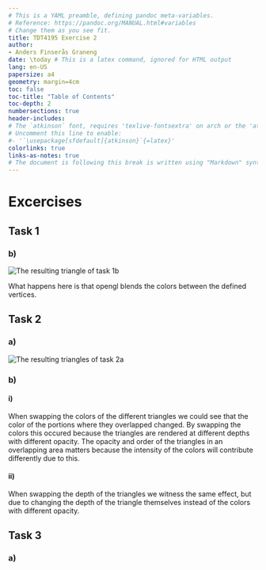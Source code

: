 ```yaml
---
# This is a YAML preamble, defining pandoc meta-variables.
# Reference: https://pandoc.org/MANUAL.html#variables
# Change them as you see fit.
title: TDT4195 Exercise 2
author:
- Anders Finserås Graneng
date: \today # This is a latex command, ignored for HTML output
lang: en-US
papersize: a4
geometry: margin=4cm
toc: false
toc-title: "Table of Contents"
toc-depth: 2
numbersections: true
header-includes:
# The `atkinson` font, requires 'texlive-fontsextra' on arch or the 'atkinson' CTAN package
# Uncomment this line to enable:
#- '`\usepackage[sfdefault]{atkinson}`{=latex}'
colorlinks: true
links-as-notes: true
# The document is following this break is written using "Markdown" syntax
---
```


<!--
This is a HTML-style comment, not visible in the final PDF.
-->

# Excercises 

## Task 1 

### b)

![
    The resulting triangle of task 1b
](images/a2_1b.png)

What happens here is that opengl blends the colors between the defined vertices.

## Task 2

### a)

![
    The resulting triangles of task 2a
](images/a2_2a.png)

### b)

#### i)

When swapping the colors of the different triangles we could see that the color of the portions where they overlapped changed. By swapping the colors this occured because the triangles are rendered at different depths with different opacity. The opacity and order of the triangles in an overlapping area matters because the intensity of the colors will contribute differently due to this.

#### ii)

When swapping the depth of the triangles we witness the same effect, but due to changing the depth of the triangle themselves instead of the colors with different opacity.

## Task 3

### a)


